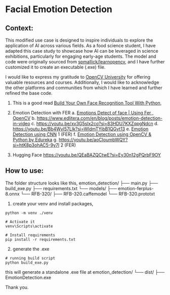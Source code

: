 # Facial Emotion Detection

## Context:
This modified use case is designed to inspire individuals to explore the application of AI across various fields. As a food science student, I have adapted this case study to showcase how AI can be leveraged in science exhibitions, particularly for engaging early-age students. The model and code were originally sourced from [spmallick/learnopencv](https://github.com/spmallick/learnopencv/tree/master/Facial-Emotion-Recognition), and I have further customized it to create an executable (.exe) file.

I would like to express my gratitude to [OpenCV University](https://opencv.org/university/) for offering valuable resources and courses. Additionally, I would like to acknowledge the other platforms and communities from which I have learned and further refined the base code.

1. This is a good read [Build Your Own Face Recognition Tool With Python](https://realpython.com/face-recognition-with-python/),

2. Emotion Detection with FER
a. [Emotions Detect of face | Using Fer , OpenCV](https://youtu.be/MWskZw791d0?si=ouue7aqqhD2vLj3c)
b. https://www.edlitera.com/en/blog/posts/emotion-detection-in-video
c. https://youtu.be/xv3G5sIx2co?si=83HDU7KXZqpgNdcn
d. https://youtu.be/Bb4Wvl57LIk?si=WldmTYibB1QGvt13 
e. [Emotion Detection using CNN](https://youtu.be/UHdrxHPRBng?si=Z-9XDwTIskU5litK) 1 (FER)
f. [Emotion Detection using OpenCV & Python by Edureka](https://youtu.be/G1Uhs6NVi-M?si=t2iHXmF4DOZNa3qb)
g. https://youtu.be/aoCIoumbWQY?si=htK8p3ohAC5-9y7l 2 (FER)

3. Hugging Face
https://youtu.be/QEaBAZQCtwE?si=Ey30n12gPQrbF9OY

## How to use:

The folder structure looks like this,
emotion_detection/
├── main.py
├── build_exe.py
├── requirements.txt
└── models/
    ├── emotion-ferplus-8.onnx
    └── RFB-320/
        ├── RFB-320.caffemodel
        └── RFB-320.prototxt

1. create your venv and install packages,
```
python -m venv ./venv

# Activate it
venv\Scripts\activate

# Install requirements
pip install -r requirements.txt
```
2. generate the .exe

```
# running build script
python build_exe.py
```
this will generate a standalone .exe file at 
emotion_detection/
└── dist/
    ├── EmotionDetection.exe

Thank you.